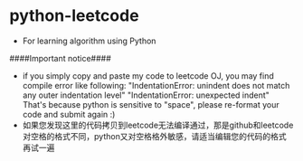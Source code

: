# python-leetcode
- For learning algorithm using Python

####Important notice####

- if you simply copy and paste my code to leetcode OJ, you may find compile error like following:
     "IndentationError: unindent does not match any outer indentation level"
     "IndentationError: unexpected indent"
  That's because python is sensitive to "space", please re-format your code and submit again :)
- 如果您发现这里的代码拷贝到leetcode无法编译通过，那是github和leetcode对空格的格式不同，python又对空格格外敏感，请适当编辑您的代码的格式   再试一遍

